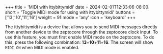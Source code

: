 +++
title = 'MIDI with ittybittymidi'
date = 2024-02-01T12:33:06-08:00
short = 'Toggle MIDI mode for using with ittybittymidi'
buttons = ['13','10','11','16']
weight = 91
mode = 'any'
icon = 'keyboard'
+++

The ittybittymidi is a device that allows you to send MIDI messages directly from another device to the zeptocore through the zeptocore clock input. To use this feature, you must first enable MIDI mode on the zeptocore. To do this, press the following combination: **13**+**10**+**11**+**16**. The screen will show `MIDI ON` when MIDI mode is enabled.